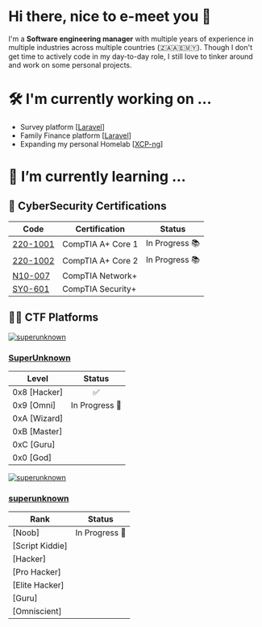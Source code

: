 # Hi there, nice to e-meet you 👋

I'm a **Software engineering manager** with multiple years of experience in multiple industries across multiple countries (🇿🇦🇦🇪🇲🇾). Though I don't get time to actively code in my day-to-day role, I still love to tinker around and work on some personal projects. 

# 🛠 I'm currently working on ...

- Survey platform [[Laravel](https://laravel.com/)]
- Family Finance platform [[Laravel](https://laravel.com/)]
- Expanding my personal Homelab [[XCP-ng](https://xcp-ng.org/)]

# 🌱 I’m currently learning ...

## 🚓  CyberSecurity Certifications

| Code | Certification      | Status |
| ---- | --------------- | :--------------: |
| [220-1001](https://www.comptia.org/certifications/a) | CompTIA A+ Core 1 | In Progress 📚 |
| [220-1002](https://www.comptia.org/certifications/a) | CompTIA A+ Core 2 | In Progress 📚 |
| [N10-007](https://www.comptia.org/certifications/network) | CompTIA Network+ ||
| [SY0-601](https://www.comptia.org/certifications/security) | CompTIA Security+ ||



## 🏴‍☠️ CTF Platforms

[![superunknown](https://assets.tryhackme.com/img/logo/tryhackme_logo_full.svg)](https://tryhackme.com/p/superunknown)

### [SuperUnknown](https://tryhackme.com/p/superunknown)

| Level | Status |
| ---------------- | :------: |
| 0x8 [Hacker] | ✅ |
| 0x9 [Omni] | In Progress 👾 | 
| 0xA [Wizard] |
| 0xB [Master] |
| 0xC [Guru] |
| 0x0 [God]	|

[![superunknown](https://app.hackthebox.eu/images/logos/logo-htb.svg)](https://app.hackthebox.eu/profile/354808)
### [superunknown]()

| Rank | Status |
| ---------------- | :------: |
| [Noob] | In Progress 👾 |
| [Script Kiddie] |  | 
| [Hacker] | |
| [Pro Hacker] | |
| [Elite Hacker] | |
| [Guru]| |
| [Omniscient] | |